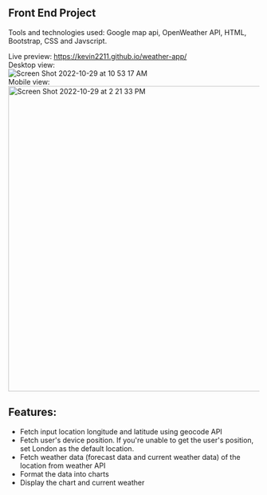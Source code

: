 ## Front End Project 
Tools and technologies used: Google map api, OpenWeather API, HTML, Bootstrap, CSS and Javscript.   

Live preview: https://kevin2211.github.io/weather-app/</br>
Desktop view: </br>
![Screen Shot 2022-10-29 at 10 53 17 AM](https://user-images.githubusercontent.com/36496209/198841080-f3b500bc-6d85-46f3-bd30-1bf8bec8a51a.png)</br>
Mobile view: </br>
<img width="612" alt="Screen Shot 2022-10-29 at 2 21 33 PM" src="https://user-images.githubusercontent.com/36496209/198849186-75c278fb-10f8-440e-8fee-a41fd255e1d1.png"></br>


## Features:
* Fetch input location longitude and latitude using geocode API
* Fetch user's device position. If you're unable to get the user's position, set London as the default location.
* Fetch weather data (forecast data and current weather data) of the location from weather API
* Format the data into charts
* Display the chart and current weather
